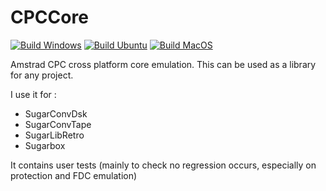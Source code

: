 # CPCCore

[![Build Windows](https://github.com/Tom1975/CPCCore/actions/workflows/build_windows.yml/badge.svg)](https://github.com/Tom1975/CPCCore/actions/workflows/build_windows.yml)
[![Build Ubuntu](https://github.com/Tom1975/CPCCore/actions/workflows/build_ubuntu.yml/badge.svg)](https://github.com/Tom1975/CPCCore/actions/workflows/build_ubuntu.yml)
[![Build MacOS](https://github.com/Tom1975/CPCCore/actions/workflows/build_macos.yml/badge.svg)](https://github.com/Tom1975/CPCCore/actions/workflows/build_macos.yml)

Amstrad CPC cross platform core emulation.
This can be used as a library for any project.

I use it for :

- SugarConvDsk
- SugarConvTape
- SugarLibRetro
- Sugarbox

It contains user tests (mainly to check no regression occurs, especially on protection and FDC emulation)

